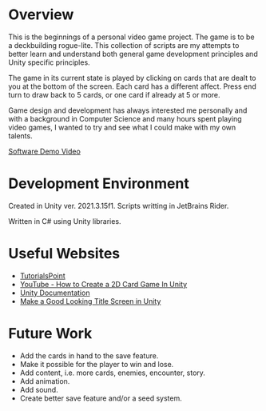 # Overview

This is the beginnings of a personal video game project. The game is to be a deckbuilding rogue-lite. This collection of scripts are my attempts to better learn and understand both general game development principles and Unity specific principles.

The game in its current state is played by clicking on cards that are dealt to you at the bottom of the screen. Each card has a different affect. Press end turn to draw back to 5 cards, or one card if already at 5 or more.

Game design and development has always interested me personally and with a background in Computer Science and many hours spent playing video games, I wanted to try and see what I could make with my own talents.

[Software Demo Video](https://youtu.be/hq_fUhR2qTA)

# Development Environment

Created in Unity ver. 2021.3.15f1. Scripts writting in JetBrains Rider.

Written in C# using Unity libraries.

# Useful Websites


* [TutorialsPoint](https://www.tutorialspoint.com/unity/index.htm)
* [YouTube - How to Create a 2D Card Game In Unity](https://www.youtube.com/watch?v=0-dUB52eEMk)
* [Unity Documentation](https://unity.com/releases/editor/qa/lts-releases)
* [Make a Good Looking Title Screen in Unity](https://hypedcloud.com/blog/make-a-good-looking-title-screen-in-unity)

# Future Work

* Add the cards in hand to the save feature.
* Make it possible for the player to win and lose.
* Add content, i.e. more cards, enemies, encounter, story.
* Add animation.
* Add sound.
* Create better save feature and/or a seed system.